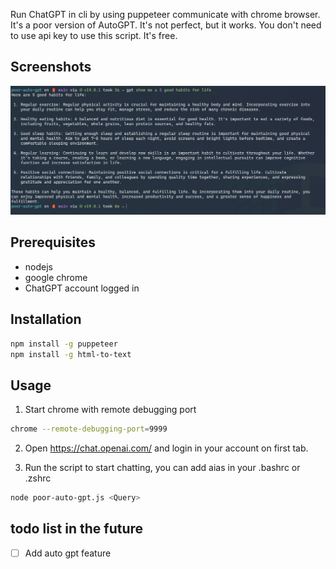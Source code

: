 Run ChatGPT in cli by using puppeteer communicate with chrome browser. It's a poor version of AutoGPT. It's not perfect, but it works. 
You don't need to use api key to use this script. It's free.

## Screenshots
![Screenshot](./assets/screenshot.png)

## Prerequisites
- nodejs
- google chrome
- ChatGPT account logged in

## Installation

```bash
npm install -g puppeteer
npm install -g html-to-text
```

## Usage
1. Start chrome with remote debugging port
```bash
chrome --remote-debugging-port=9999
```
2. Open https://chat.openai.com/ and login in your account on first tab.

3. Run the script to start chatting, you can add aias in your .bashrc or .zshrc
```bash
node poor-auto-gpt.js <Query>
```

## todo list in the future
- [ ] Add auto gpt feature
